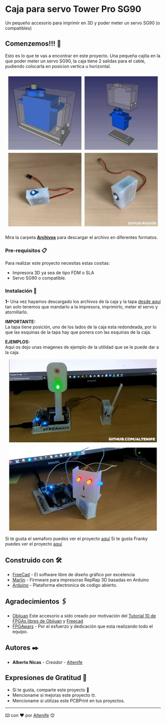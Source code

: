 # Caja para servo Tower Pro SG90

Un pequeño accesorio para imprimir en 3D y poder meter un servo SG90 (o compatibles)

## Comenzemos!!! 🚀

Esto es lo que te vas a encontrar en este proyecto.
Una pequeña cajita en la que poder meter un servo SG90, la caja tiene 2 salidas para el cable, pudiendo colocarla en posicion vertica u horizontal.


<p align="center">
  <img src="https://github.com/altenife/Things-Cosas-FPGAs-y-Arduino/blob/master/Caja%20Servo%20SG90%20Tower%20Pro/Imagenes/Caja%20Servo%20Tower%20Pro%20SG90%20.jpg"></p>


Mira la carpeta [**Archivos**](https://github.com/altenife/Things-Cosas-FPGAs-y-Arduino/tree/master/Caja%20Servo%20SG90%20Tower%20Pro/Archivos) para descargar el archivo en diferentes formatos.


### Pre-requisitos 📋

Para realizar este proyecto necesitas estas cositas:

- Impresora 3D ya sea de tipo FDM o SLA
- Servo SG90 o compatible.

### Instalación 🔧

**1-** Una vez hayamos descargado los archivos de la caja y la tapa [desde aquí](https://github.com/altenife/Things-Cosas-FPGAs-y-Arduino/tree/master/Caja%20Servo%20SG90%20Tower%20Pro/Archivos) tan solo tenemos que mandarlo a la impresora, imprimirlo, meter el servo y atornillarlo.

**IMPORTANTE:**<br>
La tapa tiene posición, uno de los lados de la caja esta redondeada, por lo que las esquinas de la tapa hay que ponera con las esquinas de la caja.


**EJEMPLOS:**<br>
Aqui os dejo unas imagenes de ejemplo de la utilidad que se le puede dar a la caja.
<p align="center">
  <img src="https://github.com/altenife/Things-Cosas-FPGAs-y-Arduino/blob/master/PCBPrint_semaforo_tren/Imagenes/Train%20GIF-downsized.gif"></p>
  
  <p align="center">
  <img src="https://github.com/altenife/Things-Cosas-FPGAs-y-Arduino/blob/master/Franky/Imagenes/Franky%20GIF.gif"></p> 
  
  
Si te gusta el semaforo puedes ver el proyecto [aquí](https://github.com/altenife/Things-Cosas-FPGAs-y-Arduino/tree/master/PCBPrint_semaforo_tren)
Si te gusta Franky puedes ver el proyecto [aquí](https://github.com/altenife/Things-Cosas-FPGAs-y-Arduino/tree/master/Franky)


## Construido con 🛠️

* [FreeCad](https://github.com/FreeCAD/FreeCAD) - El software libre de diseño gráfico por excelencia
* [Marlin](https://github.com/MarlinFirmware/Marlin) - Firmware para impresoras RepRap 3D basadas en Arduino
* [Arduino](https://github.com/arduino/Arduino) - Plataforma electronica de codigo abierto.


## Agradecimientos 🖇️

* [Obijuan](https://github.com/Obijuan) Este accesorio a sido creado por motivación del [Tutorial 10 de FPGAs libres de Obijuan](https://github.com/Obijuan/digital-electronics-with-open-FPGAs-tutorial/wiki/V%C3%ADdeo-10:-ServoBit) y [Freecad](https://github.com/Obijuan/tutoriales-freecad)
* [FPGAwars](https://github.com/FPGAwars) - Por el esfuerzo y dedicación que esta realizando todo el equipo.



## Autores ✒️

* **Alberto Nicas** - *Creador* - [Altenife](https://github.com/altenife)

## Expresiones de Gratitud 🎁

* Si te gusta, comparte este proyecto 📢
* Mencioname si mejoras este proyecto 🤓.
* Mencioname si utilizas este PCBPrint en tus proyectos.


---
⌨️ con ❤️ por [Altenife](https://github.com/altenife) 😊
